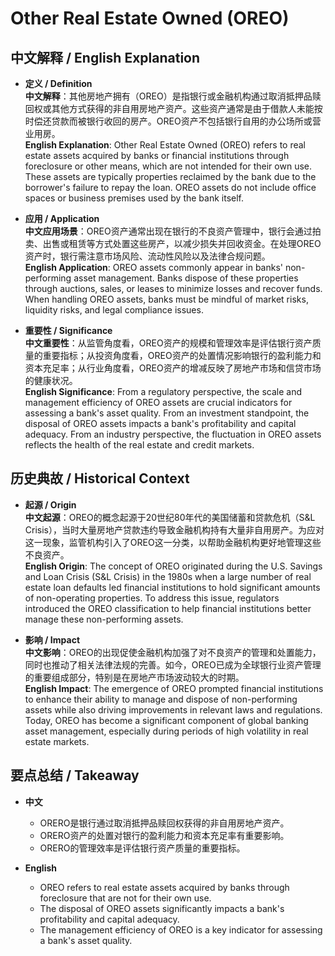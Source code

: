 # Other Real Estate Owned (OREO)

## 中文解释 / English Explanation

* **定义 / Definition**  
  **中文解释**：其他房地产拥有（OREO）是指银行或金融机构通过取消抵押品赎回权或其他方式获得的非自用房地产资产。这些资产通常是由于借款人未能按时偿还贷款而被银行收回的房产。OREO资产不包括银行自用的办公场所或营业用房。  
  **English Explanation**: Other Real Estate Owned (OREO) refers to real estate assets acquired by banks or financial institutions through foreclosure or other means, which are not intended for their own use. These assets are typically properties reclaimed by the bank due to the borrower's failure to repay the loan. OREO assets do not include office spaces or business premises used by the bank itself.

* **应用 / Application**  
  **中文应用场景**：OREO资产通常出现在银行的不良资产管理中，银行会通过拍卖、出售或租赁等方式处置这些房产，以减少损失并回收资金。在处理OREO资产时，银行需注意市场风险、流动性风险以及法律合规问题。  
  **English Application**: OREO assets commonly appear in banks' non-performing asset management. Banks dispose of these properties through auctions, sales, or leases to minimize losses and recover funds. When handling OREO assets, banks must be mindful of market risks, liquidity risks, and legal compliance issues.

* **重要性 / Significance**  
  **中文重要性**：从监管角度看，OREO资产的规模和管理效率是评估银行资产质量的重要指标；从投资角度看，OREO资产的处置情况影响银行的盈利能力和资本充足率；从行业角度看，OREO资产的增减反映了房地产市场和信贷市场的健康状况。  
  **English Significance**: From a regulatory perspective, the scale and management efficiency of OREO assets are crucial indicators for assessing a bank's asset quality. From an investment standpoint, the disposal of OREO assets impacts a bank's profitability and capital adequacy. From an industry perspective, the fluctuation in OREO assets reflects the health of the real estate and credit markets.

## 历史典故 / Historical Context

* **起源 / Origin**  
  **中文起源**：OREO的概念起源于20世纪80年代的美国储蓄和贷款危机（S&L Crisis），当时大量房地产贷款违约导致金融机构持有大量非自用房产。为应对这一现象，监管机构引入了OREO这一分类，以帮助金融机构更好地管理这些不良资产。  
  **English Origin**: The concept of OREO originated during the U.S. Savings and Loan Crisis (S&L Crisis) in the 1980s when a large number of real estate loan defaults led financial institutions to hold significant amounts of non-operating properties. To address this issue, regulators introduced the OREO classification to help financial institutions better manage these non-performing assets.

* **影响 / Impact**  
  **中文影响**：OREO的出现促使金融机构加强了对不良资产的管理和处置能力，同时也推动了相关法律法规的完善。如今，OREO已成为全球银行业资产管理的重要组成部分，特别是在房地产市场波动较大的时期。  
  **English Impact**: The emergence of OREO prompted financial institutions to enhance their ability to manage and dispose of non-performing assets while also driving improvements in relevant laws and regulations. Today, OREO has become a significant component of global banking asset management, especially during periods of high volatility in real estate markets.

## 要点总结 / Takeaway

* **中文**  
  - ORERO是银行通过取消抵押品赎回权获得的非自用房地产资产。
  - ORERO资产的处置对银行的盈利能力和资本充足率有重要影响。
  - ORERO的管理效率是评估银行资产质量的重要指标。

* **English**  
  - OREO refers to real estate assets acquired by banks through foreclosure that are not for their own use.
  - The disposal of OREO assets significantly impacts a bank's profitability and capital adequacy.
  - The management efficiency of OREO is a key indicator for assessing a bank's asset quality.